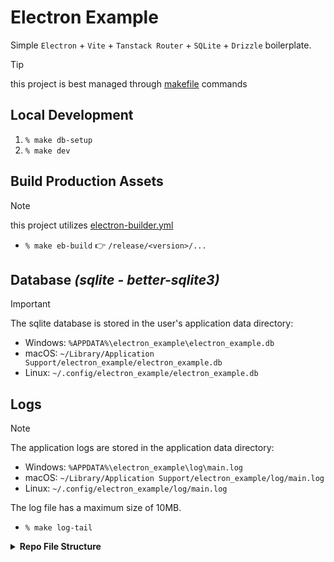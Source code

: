 # Electron Example

Simple `Electron` + `Vite` + `Tanstack Router` + `SQLite` + `Drizzle` boilerplate.

> [!TIP]
> 
> this project is best managed through [makefile](./makefile) commands

## Local Development

1. `% make db-setup`
2. `% make dev`

## Build Production Assets

> [!NOTE]
> 
> this project utilizes [electron-builder.yml](./electron-builder.yml)

- `% make eb-build` 👉 `/release/<version>/...`

## Database _(sqlite - better-sqlite3)_

> [!IMPORTANT]
> 
> The sqlite database is stored in the user's application data directory:  
> - Windows: `%APPDATA%\electron_example\electron_example.db`
> - macOS: `~/Library/Application Support/electron_example/electron_example.db`
> - Linux: `~/.config/electron_example/electron_example.db`

## Logs

> [!NOTE]
> 
> The application logs are stored in the application data directory:
> - Windows: `%APPDATA%\electron_example\log\main.log`
> - macOS: `~/Library/Application Support/electron_example/log/main.log`
> - Linux: `~/.config/electron_example/log/main.log`
>
> The log file has a maximum size of 10MB.

- `% make log-tail`

<details>
<summary><strong>Repo File Structure</strong></summary>
  
  ```
  % tree -I "node_modules|dist-electron|dist|release|.opencode"
  .
  ├── CONTEXT.md
  ├── drizzle.config.ts
  ├── electron
  │   ├── main
  │   │   ├── db
  │   │   │   ├── controller
  │   │   │   │   ├── index.ts
  │   │   │   │   └── user.ts
  │   │   │   ├── dbConnect.ts
  │   │   │   ├── dbInit.ts
  │   │   │   ├── schema
  │   │   │   │   ├── index.ts
  │   │   │   │   └── users.ts
  │   │   │   ├── seeds
  │   │   │   └── services
  │   │   │       └── user.ts
  │   │   ├── index.ts
  │   │   ├── logger
  │   │   │   └── index.ts
  │   │   └── utils
  │   │       ├── constants.ts
  │   │       ├── database.ts
  │   │       ├── db-utility-process.js
  │   │       ├── dbUtilityProcess.ts
  │   │       ├── index.ts
  │   │       └── response.ts
  │   └── preload
  │       └── index.ts
  ├── electron-builder.yml
  ├── electron-env.d.ts
  ├── index.html
  ├── LICENSE
  ├── makefile
  ├── migrations
  │   ├── 0000_concerned_vivisector.sql
  │   └── meta
  │       ├── _journal.json
  │       └── 0000_snapshot.json
  ├── package-lock.json
  ├── package.json
  ├── postcss.config.js
  ├── README.md
  ├── src
  │   ├── assets
  │   │   ├── electron.svg
  │   │   └── vite.svg
  │   ├── components
  │   ├── index.css
  │   ├── lib
  │   │   ├── logger.ts
  │   │   └── queryClient.ts
  │   ├── main.tsx
  │   ├── routes
  │   │   ├── __root.tsx
  │   │   ├── _404.tsx
  │   │   ├── fallback.tsx
  │   │   ├── index.tsx
  │   │   └── settings.tsx
  │   ├── routeTree.gen.ts
  │   ├── scripts
  │   │   ├── migrate.js
  │   │   └── runMigrations.js
  │   ├── styles.css
  │   └── vite-env.d.ts
  ├── tailwind.config.js
  ├── tanstack.config.ts
  ├── tsconfig.electron.json
  ├── tsconfig.json
  ├── tsconfig.node.json
  ├── tsconfig.web.json
  └── vite.config.ts

  19 directories, 53 files
  ```

</details>
